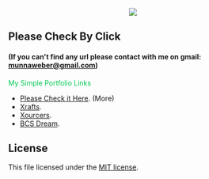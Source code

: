 <p align="center"><img src="http://sharmsit.com/pstatus/headingPortfolio.png"></p>


## Please Check By Click
#### (If you can't find any url please contact with me on gmail: munnaweber@gmail.com)

<p style="color: #00c851">My Simple Portfolio Links</p>

- [Please Check it Here](http://sharmsit.com/portfolio). (More)
- [Xrafts](http://xrafts.sharmsit.com).
- [Xourcers](http://xourcers.com).
- [BCS Dream](http://bcsdream.sharmsit.com).


## License

This file licensed under the [MIT license](https://opensource.org/licenses/MIT).
